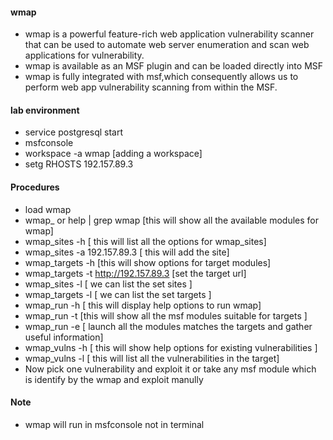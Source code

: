 #### wmap
- wmap is a powerful feature-rich web application vulnerability scanner that can be used to automate web server enumeration and scan web applications for vulnerability.
- wmap is available as an MSF plugin and can be loaded directly into MSF
- wmap is fully integrated with msf,which consequently allows us to perform web app vulnerability scanning from within the MSF.
#### lab environment
- service postgresql start
- msfconsole
- workspace -a wmap [adding a workspace]
- setg RHOSTS 192.157.89.3
#### Procedures
- load wmap
- wmap_  or help | grep wmap [this will show all the available modules for wmap]
- wmap_sites -h [ this will list all the options for wmap_sites]
- wmap_sites -a 192.157.89.3 [ this will add the site]
- wmap_targets -h [this will show options for target modules]
- wmap_targets -t http://192.157.89.3 [set the target url]
- wmap_sites -l [ we can list the set sites ]
- wmap_targets -l [ we can list the set targets ]
- wmap_run -h [ this will display help options to run wmap]
- wmap_run -t [this will show all the msf modules suitable for targets ]
- wmap_run -e [ launch all the modules matches the targets and gather useful information]
- wmap_vulns -h [ this will show help options for existing vulnerabilities ]
- wmap_vulns -l [ this will list all the vulnerabilities in the target]
- Now pick one vulnerability and exploit it or take any msf module which is identify by the wmap and exploit manully
#### Note
- wmap will run in msfconsole not in terminal

